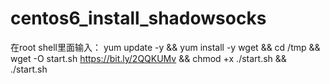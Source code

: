 # centos6_install_shadowsocks

在root shell里面输入： yum update -y && yum install -y wget && cd /tmp && wget -O start.sh https://bit.ly/2QQKUMv && chmod +x ./start.sh && ./start.sh
